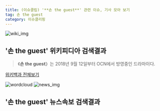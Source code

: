 ```yaml
---
title: (이슈클립) '**손 the guest**' 관련 이슈, 기사 모아 보기
tag: 손 the guest
category: 이슈클리핑
---
```

![wiki_img](https://user-images.githubusercontent.com/42597476/44503234-41136a80-a6d0-11e8-9071-6fc6418eafe4.png)
## **'**손 the guest**'** 위키피디아 검색결과
>《**손 the guest**》는 2018년 9월 12일부터 OCN에서 방영중인 드라마이다.

<a href="https://ko.wikipedia.org/wiki/손 the guest" target="_blank">위키백과 전체보기</a>

![wordcloud](https://s3.ap-northeast-2.amazonaws.com/lyrics101-wordcloud/2018-10-04-1538582468.png)
![news_img](https://user-images.githubusercontent.com/42597476/44507050-1206f400-a6e4-11e8-8d98-7ffbfebb353f.png)
## **'**손 the guest**'** 뉴스속보 검색결과

